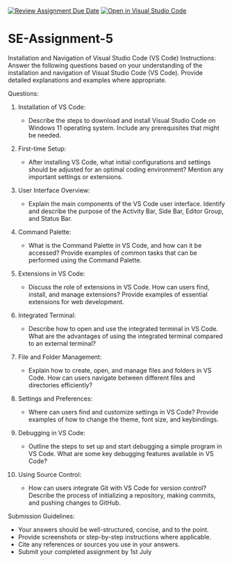 [![Review Assignment Due Date](https://classroom.github.com/assets/deadline-readme-button-22041afd0340ce965d47ae6ef1cefeee28c7c493a6346c4f15d667ab976d596c.svg)](https://classroom.github.com/a/XoLGRbHq)
[![Open in Visual Studio Code](https://classroom.github.com/assets/open-in-vscode-2e0aaae1b6195c2367325f4f02e2d04e9abb55f0b24a779b69b11b9e10269abc.svg)](https://classroom.github.com/online_ide?assignment_repo_id=15299252&assignment_repo_type=AssignmentRepo)
# SE-Assignment-5
Installation and Navigation of Visual Studio Code (VS Code)
 Instructions:
Answer the following questions based on your understanding of the installation and navigation of Visual Studio Code (VS Code). Provide detailed explanations and examples where appropriate.

 Questions:

1. Installation of VS Code:
   - Describe the steps to download and install Visual Studio Code on Windows 11 operating system. Include any prerequisites that might be needed.

2. First-time Setup:
   - After installing VS Code, what initial configurations and settings should be adjusted for an optimal coding environment? Mention any important settings or extensions.

3. User Interface Overview:
   - Explain the main components of the VS Code user interface. Identify and describe the purpose of the Activity Bar, Side Bar, Editor Group, and Status Bar.

4. Command Palette:
   - What is the Command Palette in VS Code, and how can it be accessed? Provide examples of common tasks that can be performed using the Command Palette.

5. Extensions in VS Code:
   - Discuss the role of extensions in VS Code. How can users find, install, and manage extensions? Provide examples of essential extensions for web development.

6. Integrated Terminal:
   - Describe how to open and use the integrated terminal in VS Code. What are the advantages of using the integrated terminal compared to an external terminal?

7. File and Folder Management:
   - Explain how to create, open, and manage files and folders in VS Code. How can users navigate between different files and directories efficiently?

8. Settings and Preferences:
   - Where can users find and customize settings in VS Code? Provide examples of how to change the theme, font size, and keybindings.

9. Debugging in VS Code:
   - Outline the steps to set up and start debugging a simple program in VS Code. What are some key debugging features available in VS Code?

10. Using Source Control:
    - How can users integrate Git with VS Code for version control? Describe the process of initializing a repository, making commits, and pushing changes to GitHub.

 Submission Guidelines:
- Your answers should be well-structured, concise, and to the point.
- Provide screenshots or step-by-step instructions where applicable.
- Cite any references or sources you use in your answers.
- Submit your completed assignment by 1st July 

